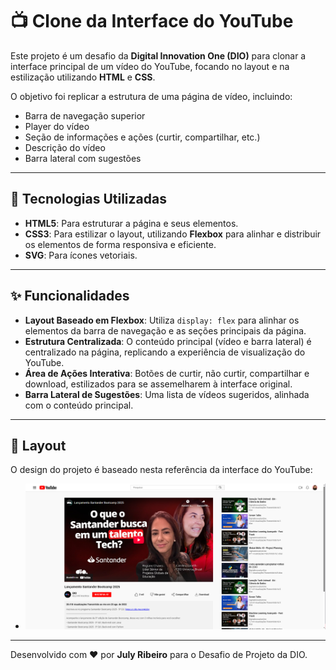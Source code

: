 # 📺 Clone da Interface do YouTube  

Este projeto é um desafio da **Digital Innovation One (DIO)** para clonar a interface principal de um vídeo do YouTube, focando no layout e na estilização utilizando **HTML** e **CSS**.  

O objetivo foi replicar a estrutura de uma página de vídeo, incluindo:  
- Barra de navegação superior  
- Player do vídeo  
- Seção de informações e ações (curtir, compartilhar, etc.)  
- Descrição do vídeo  
- Barra lateral com sugestões  

---

## 🚀 Tecnologias Utilizadas  
- **HTML5**: Para estruturar a página e seus elementos.  
- **CSS3**: Para estilizar o layout, utilizando **Flexbox** para alinhar e distribuir os elementos de forma responsiva e eficiente.  
- **SVG**: Para ícones vetoriais.  

---

## ✨ Funcionalidades  
- **Layout Baseado em Flexbox**: Utiliza `display: flex` para alinhar os elementos da barra de navegação e as seções principais da página.  
- **Estrutura Centralizada**: O conteúdo principal (vídeo e barra lateral) é centralizado na página, replicando a experiência de visualização do YouTube.  
- **Área de Ações Interativa**: Botões de curtir, não curtir, compartilhar e download, estilizados para se assemelharem à interface original.  
- **Barra Lateral de Sugestões**: Uma lista de vídeos sugeridos, alinhada com o conteúdo principal.  

---

## 🎨 Layout  
O design do projeto é baseado nesta referência da interface do YouTube:  

- ![Preview do Projeto](./assets/images/img-github-site_pronto.png)

---

Desenvolvido com ❤️ por <strong>July Ribeiro</strong> para o Desafio de Projeto da DIO.
